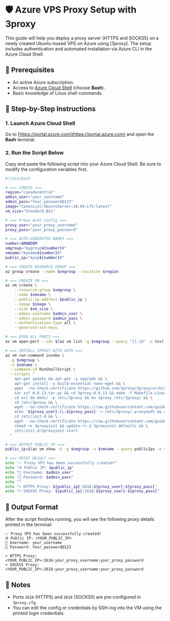 # 🛡️ Azure VPS Proxy Setup with 3proxy

This guide will help you deploy a proxy server (HTTPS and SOCKS5) on a newly created Ubuntu-based VPS on Azure using [3proxy]. The setup includes authentication and automated installation via Azure CLI in the Azure Cloud Shell.

## 📌 Prerequisites

* An active Azure subscription.
* Access to [Azure Cloud Shell](https://portal.azure.com/) (choose **Bash**).
* Basic knowledge of Linux shell commands.

## 🚀 Step-by-Step Instructions

### 1. Launch Azure Cloud Shell

Go to [https://portal.azure.com](https://portal.azure.com) and open the **Bash** terminal.

### 2. Run the Script Below

Copy and paste the following script into your Azure Cloud Shell. Be sure to modify the configuration variables first.

```bash
#!/bin/bash

# === CONFIG ===
region="canadacentral"                        
admin_user="your_username"
admin_pass="Your_password@123"
image="Canonical:UbuntuServer:18.04-LTS:latest"
vm_size="Standard_B1s"

# === Proxy Auth Config ===
proxy_user="your_proxy_username"
proxy_pass="your_proxy_password"

# === AUTO-GENERATED NAMES ===
number=$RANDOM
vmgroup="mygroup${number}0"
vmname="myname${number}0"
public_ip="myip${number}0"

# === CREATE RESOURCE GROUP ===
az group create --name $vmgroup --location $region

# === CREATE VM ===
az vm create \
    --resource-group $vmgroup \
    --name $vmname \
    --public-ip-address $public_ip \
    --image $image \
    --size $vm_size \
    --admin-username $admin_user \
    --admin-password $admin_pass \
    --authentication-type all \
    --generate-ssh-keys

# === OPEN ALL PORTS ===
az vm open-port --ids $(az vm list -g $vmgroup --query "[].id" -o tsv) --port '*'

# === INSTALL 3PROXY WITH AUTH ===
az vm run-command invoke \
  -g $vmgroup \
  -n $vmname \
  --command-id RunShellScript \
  --scripts "
    apt-get update && apt-get -y upgrade && \
    apt-get install -y build-essential nano wget && \
    wget --no-check-certificate https://github.com/3proxy/3proxy/archive/refs/tags/0.8.13.tar.gz && \
    tar xzf 0.8.13.tar.gz && cd 3proxy-0.8.13 && make -f Makefile.Linux && \
    cd src && mkdir -p /etc/3proxy && mv 3proxy /etc/3proxy/ && \
    cd /etc/3proxy && \
    wget --no-check-certificate https://raw.githubusercontent.com/guidetuanhp/install-proxy-on-vps-with-3proxy/main/3proxy.cfg && \
    echo '${proxy_user}:CL:${proxy_pass}' > /etc/3proxy/.proxyauth && chmod 600 /etc/3proxy/.proxyauth && \
    cd /etc/init.d && \
    wget --no-check-certificate https://raw.githubusercontent.com/guidetuanhp/install-proxy-on-vps-with-3proxy/main/3proxyinit && \
    chmod +x 3proxyinit && update-rc.d 3proxyinit defaults && \
    /etc/init.d/3proxyinit start
  "

# === OUTPUT PUBLIC IP ===
public_ip=$(az vm show -d -g $vmgroup -n $vmname --query publicIps -o tsv)

# === PRINT RESULT ===
echo "✅ Proxy VPS has been successfully created!"
echo "🌐 Public IP: $public_ip"
echo "🧑 Username: $admin_user"
echo "🔐 Password: $admin_pass"
echo ""
echo "➡️ HTTPS Proxy: ${public_ip}:2616:${proxy_user}:${proxy_pass}"
echo "➡️ SOCKS5 Proxy: ${public_ip}:2618:${proxy_user}:${proxy_pass}"
```

## 🧾 Output Format

After the script finishes running, you will see the following proxy details printed in the terminal:

```
✅ Proxy VPS has been successfully created!
🌐 Public IP: <YOUR_PUBLIC_IP>
🧑 Username: your_username
🔐 Password: Your_password@123

➡️ HTTPS Proxy: <YOUR_PUBLIC_IP>:2616:your_proxy_username:your_proxy_password
➡️ SOCKS5 Proxy: <YOUR_PUBLIC_IP>:2618:your_proxy_username:your_proxy_password
```

## 📣 Notes

* Ports `2616` (HTTPS) and `2618` (SOCKS5) are pre-configured in `3proxy.cfg`.
* You can edit the config or credentials by SSH-ing into the VM using the printed login credentials.


